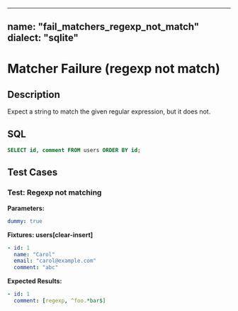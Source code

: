 ----
name: "fail_matchers_regexp_not_match"
dialect: "sqlite"
----

# Matcher Failure (regexp not match)

## Description
Expect a string to match the given regular expression, but it does not.

## SQL
```sql
SELECT id, comment FROM users ORDER BY id;
```

## Test Cases

### Test: Regexp not matching

**Parameters:**
```yaml
dummy: true
```

**Fixtures: users[clear-insert]**
```yaml
- id: 1
  name: "Carol"
  email: "carol@example.com"
  comment: "abc"
```

**Expected Results:**
```yaml
- id: 1
  comment: [regexp, ^foo.*bar$]
```

